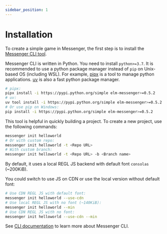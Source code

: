 ```yaml
---
sidebar_position: 1
---
```


# Installation

To create a simple game in Messenger, the first step is to install the [Messenger CLI tool](https://github.com/elm-messenger/Messenger).

Messenger CLI is written in Python. You need to install `python>=3.7`.
It is recommended to use a python package manager instead of `pip` on Unix-based OS (including WSL).
For example, [pipx](https://pipx.pypa.io/stable/) is a tool to manage python applications.
[uv](https://github.com/astral-sh/uv) is also a fast python package manager.

```bash
# pipx:
pipx install -i https://pypi.python.org/simple elm-messenger>=0.5.2
# uv:
uv tool install -i https://pypi.python.org/simple elm-messenger>=0.5.2
# Or use pip on Windows:
pip install -i https://pypi.python.org/simple elm-messenger>=0.5.2
```

This tool is helpful in quickly building a project. To create a new project, use the following commands:

```bash
messenger init helloworld
# Or with custom repo:
messenger init helloworld -t <Repo URL>
# With custom branch:
messenger init helloworld -t <Repo URL> -b <Branch name>
```

By default, it uses a local REGL JS backend with default font `consolas` (~200KiB).

You could switch to use JS on CDN or use the local version without default font:

```bash
# Use CDN REGL JS with default font:
messenger init helloworld --use-cdn
# Use local REGL JS with no font (~140KiB):
messenger init helloworld --min
# Use CDN REGL JS with no font:
messenger init helloworld --use-cdn --min
```

See [CLI documentation](../misc/som#messenger-cli-commands) to learn more about Messenger CLI.

